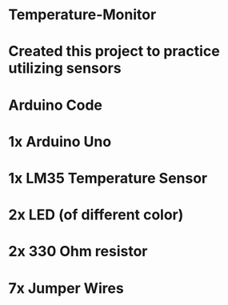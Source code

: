 # Temperature-Monitor

# Created this project to practice utilizing sensors

# Arduino Code
# 1x Arduino Uno
# 1x LM35 Temperature Sensor
# 2x LED (of different color)
# 2x 330 Ohm resistor
# 7x Jumper Wires
